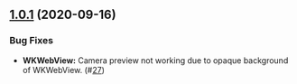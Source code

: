 ## [1.0.1]() (2020-09-16)


### Bug Fixes

* **WKWebView:** Camera preview not working due to opaque background of WKWebView. (#[27](https://github.com/spoonconsulting/cordova-plugin-simple-camera-preview/pull/27))